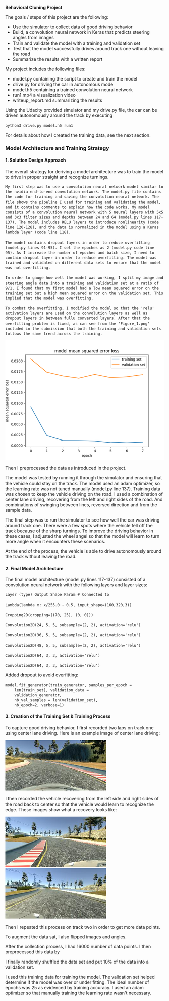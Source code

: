 **Behavioral Cloning Project**

The goals / steps of this project are the following:
* Use the simulator to collect data of good driving behavior
* Build, a convolution neural network in Keras that predicts steering angles from images
* Train and validate the model with a training and validation set
* Test that the model successfully drives around track one without leaving the road
* Summarize the results with a written report


[//]: # (Image References)

[image1]: ./output/Figure_1.png "Model Visualization"
[image2]: ./output/center_2018_01_04_22_16_55_583.jpg "Center"
[image3]: ./output/left_2018_01_04_22_18_59_389.jpg "Left"
[image4]: ./output/right_2018_01_04_22_19_00_965.jpg "Right"


My project includes the following files:
* model.py containing the script to create and train the model
* drive.py for driving the car in autonomous mode
* model.h5 containing a trained convolution neural network 
* run1.mp4 a visualization video
* writeup_report.md summarizing the results

Using the Udacity provided simulator and my drive.py file, the car can be driven autonomously around the track by executing 
```sh
python3 drive.py model.h5 run1
```

For details about how I created the training data, see the next section. 

### Model Architecture and Training Strategy

#### 1. Solution Design Approach

The overall strategy for deriving a model architecture was to train the model to drive in proper straight and recognize turnings.

```
My first step was to use a convolution neural network model similar to the nvidia end-to-end convolution network. The model.py file contains the code for training and saving the convolution neural network. The file shows the pipeline I used for training and validating the model, and it contains comments to explain how the code works. My model consists of a convolution neural network with 5 neural layers with 5x5 and 3x3 filter sizes and depths between 24 and 64 (model.py lines 117-137). The model includes RELU layers to introduce nonlinearity (code line 120-128), and the data is normalized in the model using a Keras lambda layer (code line 118). 

The model contains dropout layers in order to reduce overfitting (model.py lines 91-95). I set the epoches as 2 (model.py code line 95). As I increase the number of epoches and batch size, I need to contain dropout layer in order to reduce overfitting. The model was trained and validated on different data sets to ensure that the model was not overfitting. 

In order to gauge how well the model was working, I split my image and steering angle data into a training and validation set at a ratio of 9/1. I found that my first model had a low mean squared error on the training set but a high mean squared error on the validation set. This implied that the model was overfitting. 

To combat the overfitting, I modified the model so that the 'relu' activation layers are used on the convolution layers as well as dropout layers in between fullu converted layers. After that the overfitting problem is fixed, as can see from the 'Figure_1.png' included in the submission that both the training and validation sets follows the same trend across the training.
```
![alt text][image1]

Then I preprocessed the data as introduced in the project.

The model was tested by running it through the simulator and ensuring that the vehicle could stay on the track. The model used an adam optimizer, so the learning rate was not tuned manually (model.py line 137). Training data was chosen to keep the vehicle driving on the road. I used a combination of center lane driving, recovering from the left and right sides of the road. And combinations of swinging between lines, reversed direction and from the sample data.

The final step was to run the simulator to see how well the car was driving around track one. There were a few spots where the vehicle fell off the track because of the sharp turnings. To improve the driving behavior in these cases, I adjusted the wheel angel so that the model will learn to turn more angle when it encounters these scenarios.

At the end of the process, the vehicle is able to drive autonomously around the track without leaving the road.

#### 2. Final Model Architecture

The final model architecture (model.py lines 117-137) consisted of a convolution neural network with the following layers and layer sizes:

```
Layer (type) Output Shape Param # Connected to

Lambda(lambda x: x/255.0 - 0.5, input_shape=(160,320,3))

Cropping2D(cropping=((70, 25), (0, 0)))

Convolution2D(24, 5, 5, subsample=(2, 2), activation='relu')

Convolution2D(36, 5, 5, subsample=(2, 2), activation='relu')

Convolution2D(48, 5, 5, subsample=(2, 2), activation='relu')

Convolution2D(64, 3, 3, activation='relu')

Convolution2D(64, 3, 3, activation='relu')

```

Added dropout to avoid overfitting:

```
model.fit_generator(train_generator, samples_per_epoch =
    len(train_set), validation_data = 
    validation_generator,
    nb_val_samples = len(validation_set), 
    nb_epoch=2, verbose=1)

```

#### 3. Creation of the Training Set & Training Process

To capture good driving behavior, I first recorded two laps on track one using center lane driving. Here is an example image of center lane driving:

![alt text][image2]

I then recorded the vehicle recovering from the left side and right sides of the road back to center so that the vehicle would learn to recognize the edge. These images show what a recovery looks like:

![alt text][image3]
![alt text][image4]

Then I repeated this process on track two in order to get more data points.

To augment the data sat, I also flipped images and angles.

After the collection process, I had 16000 number of data points. I then preprocessed this data by 


I finally randomly shuffled the data set and put 10% of the data into a validation set. 

I used this training data for training the model. The validation set helped determine if the model was over or under fitting. The ideal number of epochs was 25 as evidenced by training accuracy. I used an adam optimizer so that manually training the learning rate wasn't necessary.
